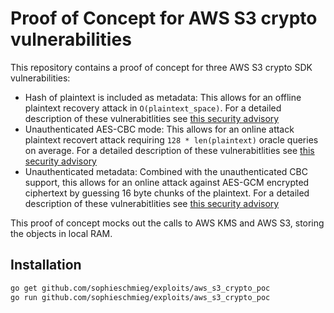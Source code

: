 # Proof of Concept for AWS S3 crypto vulnerabilities

This repository contains a proof of concept for three AWS S3 crypto SDK vulnerabilities:

 *  Hash of plaintext is included as metadata: This allows for an offline plaintext recovery attack in `O(plaintext_space)`. For a detailed description of these vulnerabitlities see [this security advisory](https://github.com/google/security-research/security/advisories/GHSA-76wf-9vgp-pj7w)
 *  Unauthenticated AES-CBC mode: This allows for an online attack plaintext recovert attack requiring `128 * len(plaintext)` oracle queries on average. For a detailed description of these vulnerabitlities see [this security advisory](https://github.com/google/security-research/security/advisories/GHSA-f5pg-7wfw-84q9)
 *  Unauthenticated metadata: Combined with the unauthenticated CBC support, this allows for an online attack against AES-GCM encrypted ciphertext by guessing 16 byte chunks of the plaintext. For a detailed description of these vulnerabitlities see [this security advisory](https://github.com/google/security-research/security/advisories/GHSA-7f33-f4f5-xwgw)

This proof of concept mocks out the calls to AWS KMS and AWS S3, storing the objects in local RAM.


## Installation

```bash
go get github.com/sophieschmieg/exploits/aws_s3_crypto_poc
go run github.com/sophieschmieg/exploits/aws_s3_crypto_poc
```

